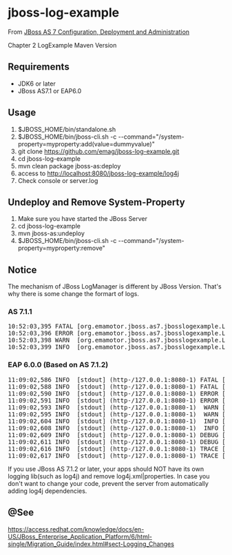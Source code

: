 # jboss-log-example

From [JBoss AS 7 Configuration, Deployment and Administration](http://www.packtpub.com/jboss-as-7-configuration-deployment-administration/book)

Chapter 2 LogExample Maven Version

## Requirements

* JDK6 or later
* JBoss AS7.1 or EAP6.0

## Usage

1. $JBOSS_HOME/bin/standalone.sh
2. $JBOSS_HOME/bin/jboss-cli.sh -c --command="/system-property=myproperty:add(value=dummyvalue)"
3. git clone https://github.com/emag/jboss-log-example.git
4. cd jboss-log-example
5. mvn clean package jboss-as:deploy
6. access to [http://localhost:8080/jboss-log-example/log4j](http://localhost:8080/jboss-log-example/log4j)
7. Check console or server.log

## Undeploy and Remove System-Property

1. Make sure you have started the JBoss Server
2. cd jboss-log-example
3. mvn jboss-as:undeploy
4. $JBOSS_HOME/bin/jboss-cli.sh -c --command="/system-property=myproperty:remove"

## Notice

The mechanism of JBoss LogManager is different by JBoss Version. That's why there is some change the formart of logs. 

### AS 7.1.1

<pre>
10:52:03,395 FATAL [org.emamotor.jboss.as7.jbosslogexample.LoggerServlet] (http--127.0.0.1-8080-1) System variable myproperty=dummyvalue
10:52:03,396 ERROR [org.emamotor.jboss.as7.jbosslogexample.LoggerServlet] (http--127.0.0.1-8080-1) System variable myproperty=dummyvalue
10:52:03,398 WARN  [org.emamotor.jboss.as7.jbosslogexample.LoggerServlet] (http--127.0.0.1-8080-1) System variable myproperty=dummyvalue
10:52:03,399 INFO  [org.emamotor.jboss.as7.jbosslogexample.LoggerServlet] (http--127.0.0.1-8080-1) System variable myproperty=dummyvalue
</pre>

### EAP 6.0.0 (Based on AS 7.1.2)

<pre>
11:09:02,586 INFO  [stdout] (http-/127.0.0.1:8080-1) FATAL [http-/127.0.0.1:8080-1] (LoggerServlet.java:36) - System variable myproperty=dummyvalue
11:09:02,588 INFO  [stdout] (http-/127.0.0.1:8080-1) FATAL [http-/127.0.0.1:8080-1] (LoggerServlet.java:36) - System variable myproperty=dummyvalue
11:09:02,590 INFO  [stdout] (http-/127.0.0.1:8080-1) ERROR [http-/127.0.0.1:8080-1] (LoggerServlet.java:37) - System variable myproperty=dummyvalue
11:09:02,591 INFO  [stdout] (http-/127.0.0.1:8080-1) ERROR [http-/127.0.0.1:8080-1] (LoggerServlet.java:37) - System variable myproperty=dummyvalue
11:09:02,593 INFO  [stdout] (http-/127.0.0.1:8080-1)  WARN [http-/127.0.0.1:8080-1] (LoggerServlet.java:38) - System variable myproperty=dummyvalue
11:09:02,595 INFO  [stdout] (http-/127.0.0.1:8080-1)  WARN [http-/127.0.0.1:8080-1] (LoggerServlet.java:38) - System variable myproperty=dummyvalue
11:09:02,604 INFO  [stdout] (http-/127.0.0.1:8080-1)  INFO [http-/127.0.0.1:8080-1] (LoggerServlet.java:39) - System variable myproperty=dummyvalue
11:09:02,608 INFO  [stdout] (http-/127.0.0.1:8080-1)  INFO [http-/127.0.0.1:8080-1] (LoggerServlet.java:39) - System variable myproperty=dummyvalue
11:09:02,609 INFO  [stdout] (http-/127.0.0.1:8080-1) DEBUG [http-/127.0.0.1:8080-1] (LoggerServlet.java:40) - System variable myproperty=dummyvalue
11:09:02,611 INFO  [stdout] (http-/127.0.0.1:8080-1) DEBUG [http-/127.0.0.1:8080-1] (LoggerServlet.java:40) - System variable myproperty=dummyvalue
11:09:02,616 INFO  [stdout] (http-/127.0.0.1:8080-1) TRACE [http-/127.0.0.1:8080-1] (LoggerServlet.java:41) - System variable myproperty=dummyvalue
11:09:02,617 INFO  [stdout] (http-/127.0.0.1:8080-1) TRACE [http-/127.0.0.1:8080-1] (LoggerServlet.java:41) - System variable myproperty=dummyvalue
</pre>

If you use JBoss AS 7.1.2 or later, your apps should NOT have its own logging lib(such as log4j) and remove log4j.xml|properties. In case you don't want to change your code, prevent the server from automatically adding log4j dependencies.

@See
----
https://access.redhat.com/knowledge/docs/en-US/JBoss_Enterprise_Application_Platform/6/html-single/Migration_Guide/index.html#sect-Logging_Changes
